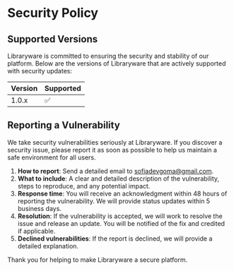 # Security Policy

## Supported Versions

Libraryware is committed to ensuring the security and stability of our platform. Below are the versions of Libraryware that are actively supported with security updates:

| Version | Supported          |
| ------- | ------------------ |
| 1.0.x   | :white_check_mark: |

## Reporting a Vulnerability

We take security vulnerabilities seriously at Libraryware. If you discover a security issue, please report it as soon as possible to help us maintain a safe environment for all users.

1. **How to report**: Send a detailed email to sofiadevgoma@gmail.com.
2. **What to include**: A clear and detailed description of the vulnerability, steps to reproduce, and any potential impact.
3. **Response time**: You will receive an acknowledgment within 48 hours of reporting the vulnerability. We will provide status updates within 5 business days.
4. **Resolution**: If the vulnerability is accepted, we will work to resolve the issue and release an update. You will be notified of the fix and credited if applicable.
5. **Declined vulnerabilities**: If the report is declined, we will provide a detailed explanation.

Thank you for helping to make Libraryware a secure platform.
